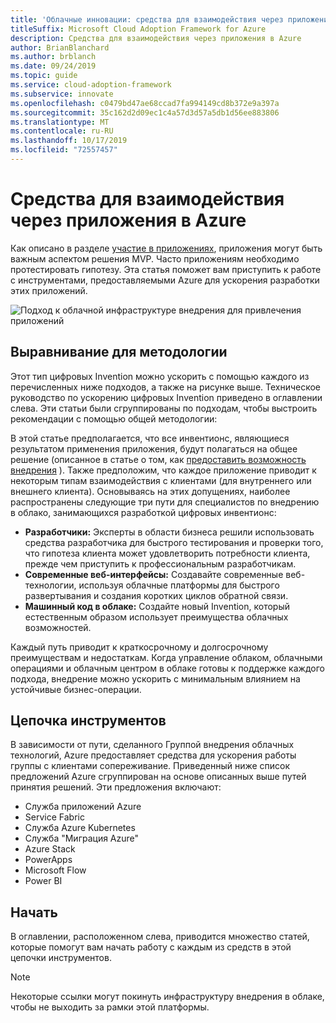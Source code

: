 ```yaml
---
title: 'Облачные инновации: средства для взаимодействия через приложения в Azure'
titleSuffix: Microsoft Cloud Adoption Framework for Azure
description: Средства для взаимодействия через приложения в Azure
author: BrianBlanchard
ms.author: brblanch
ms.date: 09/24/2019
ms.topic: guide
ms.service: cloud-adoption-framework
ms.subservice: innovate
ms.openlocfilehash: c0479bd47ae68ccad7fa994149cd8b372e9a397a
ms.sourcegitcommit: 35c162d2d09ec1c4a57d3d57a5db1d56ee883806
ms.translationtype: MT
ms.contentlocale: ru-RU
ms.lasthandoff: 10/17/2019
ms.locfileid: "72557457"
---
```

# <a name="tools-to-engage-via-apps-in-azure"></a>Средства для взаимодействия через приложения в Azure

Как описано в разделе [участие в приложениях](../considerations/apps.md), приложения могут быть важным аспектом решения MVP. Часто приложениям необходимо протестировать гипотезу. Эта статья поможет вам приступить к работе с инструментами, предоставляемыми Azure для ускорения разработки этих приложений.

![Подход к облачной инфраструктуре внедрения для привлечения приложений](../../_images/innovate/engage-via-apps.png)

## <a name="alignment-to-the-methodology"></a>Выравнивание для методологии

Этот тип цифровых Invention можно ускорить с помощью каждого из перечисленных ниже подходов, а также на рисунке выше. Техническое руководство по ускорению цифровых Invention приведено в оглавлении слева. Эти статьи были сгруппированы по подходам, чтобы выстроить рекомендации с помощью общей методологии:

В этой статье предполагается, что все инвентионс, являющиеся результатом применения приложения, будут полагаться на общее решение (описанное в статье о том, как [предоставить возможность внедрения](./ci-cd.md) ). Также предположим, что каждое приложение приводит к некоторым типам взаимодействия с клиентами (для внутреннего или внешнего клиента). Основываясь на этих допущениях, наиболее распространены следующие три пути для специалистов по внедрению в облако, занимающихся разработкой цифровых инвентионс:

- **Разработчики:** Эксперты в области бизнеса решили использовать средства разработчика для быстрого тестирования и проверки того, что гипотеза клиента может удовлетворить потребности клиента, прежде чем приступить к профессиональным разработчикам.
- **Современные веб-интерфейсы:** Создавайте современные веб-технологии, используя облачные платформы для быстрого развертывания и создания коротких циклов обратной связи.
- **Машинный код в облаке:** Создайте новый Invention, который естественным образом использует преимущества облачных возможностей.

Каждый путь приводит к краткосрочному и долгосрочному преимуществам и недостаткам. Когда управление облаком, облачными операциями и облачным центром в облаке готовы к поддержке каждого подхода, внедрение можно ускорить с минимальным влиянием на устойчивые бизнес-операции.

## <a name="toolchain"></a>Цепочка инструментов

В зависимости от пути, сделанного Группой внедрения облачных технологий, Azure предоставляет средства для ускорения работы группы с клиентами сопереживание. Приведенный ниже список предложений Azure сгруппирован на основе описанных выше путей принятия решений. Эти предложения включают:

- Служба приложений Azure
- Service Fabric
- Служба Azure Kubernetes
- Служба "Миграция Azure"
- Azure Stack
- PowerApps
- Microsoft Flow
- Power BI

## <a name="get-started"></a>Начать

В оглавлении, расположенном слева, приводится множество статей, которые помогут вам начать работу с каждым из средств в этой цепочки инструментов.

> [!NOTE]
> Некоторые ссылки могут покинуть инфраструктуру внедрения в облаке, чтобы не выходить за рамки этой платформы.

